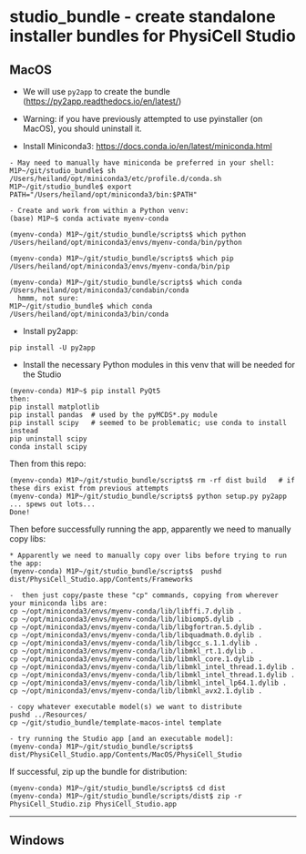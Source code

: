 # studio_bundle - create standalone installer bundles for PhysiCell Studio

## MacOS

* We will use `py2app` to create the bundle (https://py2app.readthedocs.io/en/latest/)
* Warning: if you have previously attempted to use pyinstaller (on MacOS), you should uninstall it.

* Install Miniconda3: https://docs.conda.io/en/latest/miniconda.html 

```
- May need to manually have miniconda be preferred in your shell:
M1P~/git/studio_bundle$ sh /Users/heiland/opt/miniconda3/etc/profile.d/conda.sh
M1P~/git/studio_bundle$ export PATH="/Users/heiland/opt/miniconda3/bin:$PATH"

- Create and work from within a Python venv:
(base) M1P~$ conda activate myenv-conda

(myenv-conda) M1P~/git/studio_bundle/scripts$ which python
/Users/heiland/opt/miniconda3/envs/myenv-conda/bin/python

(myenv-conda) M1P~/git/studio_bundle/scripts$ which pip
/Users/heiland/opt/miniconda3/envs/myenv-conda/bin/pip

(myenv-conda) M1P~/git/studio_bundle/scripts$ which conda
/Users/heiland/opt/miniconda3/condabin/conda
  hmmm, not sure:
M1P~/git/studio_bundle$ which conda
/Users/heiland/opt/miniconda3/bin/conda
```

- Install py2app:
```
pip install -U py2app
```

* Install the necessary Python modules in this venv that will be needed for the Studio

```
(myenv-conda) M1P~$ pip install PyQt5
then:
pip install matplotlib
pip install pandas  # used by the pyMCDS*.py module
pip install scipy   # seemed to be problematic; use conda to install instead
pip uninstall scipy
conda install scipy
```

Then from this repo:
```
(myenv-conda) M1P~/git/studio_bundle/scripts$ rm -rf dist build   # if these dirs exist from previous attempts
(myenv-conda) M1P~/git/studio_bundle/scripts$ python setup.py py2app
... spews out lots...
Done!
```

Then before successfully running the app, apparently we need to manually copy libs:
```
* Apparently we need to manually copy over libs before trying to run the app:
(myenv-conda) M1P~/git/studio_bundle/scripts$  pushd dist/PhysiCell_Studio.app/Contents/Frameworks

-  then just copy/paste these "cp" commands, copying from wherever your miniconda libs are:
cp ~/opt/miniconda3/envs/myenv-conda/lib/libffi.7.dylib .
cp ~/opt/miniconda3/envs/myenv-conda/lib/libiomp5.dylib .
cp ~/opt/miniconda3/envs/myenv-conda/lib/libgfortran.5.dylib .
cp ~/opt/miniconda3/envs/myenv-conda/lib/libquadmath.0.dylib .
cp ~/opt/miniconda3/envs/myenv-conda/lib/libgcc_s.1.1.dylib .
cp ~/opt/miniconda3/envs/myenv-conda/lib/libmkl_rt.1.dylib .
cp ~/opt/miniconda3/envs/myenv-conda/lib/libmkl_core.1.dylib .
cp ~/opt/miniconda3/envs/myenv-conda/lib/libmkl_intel_thread.1.dylib .
cp ~/opt/miniconda3/envs/myenv-conda/lib/libmkl_intel_thread.1.dylib .
cp ~/opt/miniconda3/envs/myenv-conda/lib/libmkl_intel_lp64.1.dylib .
cp ~/opt/miniconda3/envs/myenv-conda/lib/libmkl_avx2.1.dylib .

- copy whatever executable model(s) we want to distribute
pushd ../Resources/
cp ~/git/studio_bundle/template-macos-intel template

- try running the Studio app [and an executable model]:
(myenv-conda) M1P~/git/studio_bundle/scripts$  dist/PhysiCell_Studio.app/Contents/MacOS/PhysiCell_Studio 
```

If successful, zip up the bundle for distribution:
```
(myenv-conda) M1P~/git/studio_bundle/scripts$ cd dist
(myenv-conda) M1P~/git/studio_bundle/scripts/dist$ zip -r PhysiCell_Studio.zip PhysiCell_Studio.app
```

---

## Windows